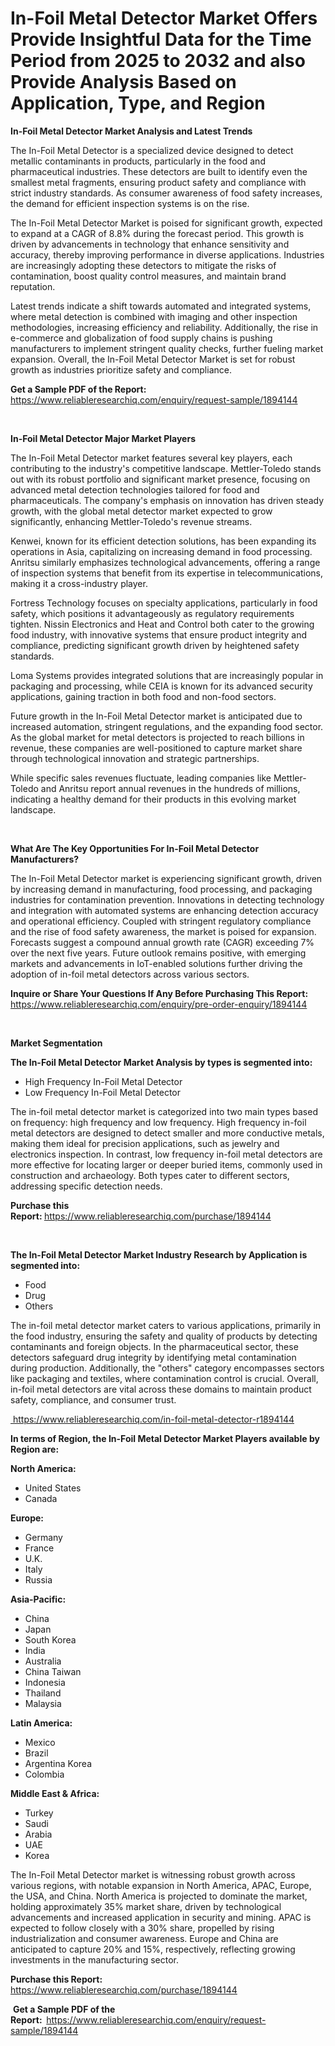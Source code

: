 <p><h1>In-Foil Metal Detector Market Offers Provide Insightful Data for the Time Period from 2025 to 2032 and also Provide Analysis Based on Application, Type, and Region</h1></p><p><strong>In-Foil Metal Detector Market Analysis and Latest Trends</strong></p>
<p><p>The In-Foil Metal Detector is a specialized device designed to detect metallic contaminants in products, particularly in the food and pharmaceutical industries. These detectors are built to identify even the smallest metal fragments, ensuring product safety and compliance with strict industry standards. As consumer awareness of food safety increases, the demand for efficient inspection systems is on the rise.</p><p>The In-Foil Metal Detector Market is poised for significant growth, expected to expand at a CAGR of 8.8% during the forecast period. This growth is driven by advancements in technology that enhance sensitivity and accuracy, thereby improving performance in diverse applications. Industries are increasingly adopting these detectors to mitigate the risks of contamination, boost quality control measures, and maintain brand reputation.</p><p>Latest trends indicate a shift towards automated and integrated systems, where metal detection is combined with imaging and other inspection methodologies, increasing efficiency and reliability. Additionally, the rise in e-commerce and globalization of food supply chains is pushing manufacturers to implement stringent quality checks, further fueling market expansion. Overall, the In-Foil Metal Detector Market is set for robust growth as industries prioritize safety and compliance.</p></p>
<p><strong>Get a Sample PDF of the Report:&nbsp;</strong> <a href="https://www.reliableresearchiq.com/enquiry/request-sample/1894144?utm_campaign=2750&utm_medium=2&utm_source=Github&utm_content=ia&utm_term=12042025&utm_id=in-foil-metal-detector">https://www.reliableresearchiq.com/enquiry/request-sample/1894144</a></p>
<p>&nbsp;</p>
<p><strong>In-Foil Metal Detector Major Market Players</strong></p>
<p><p>The In-Foil Metal Detector market features several key players, each contributing to the industry's competitive landscape. Mettler-Toledo stands out with its robust portfolio and significant market presence, focusing on advanced metal detection technologies tailored for food and pharmaceuticals. The company's emphasis on innovation has driven steady growth, with the global metal detector market expected to grow significantly, enhancing Mettler-Toledo's revenue streams.</p><p>Kenwei, known for its efficient detection solutions, has been expanding its operations in Asia, capitalizing on increasing demand in food processing. Anritsu similarly emphasizes technological advancements, offering a range of inspection systems that benefit from its expertise in telecommunications, making it a cross-industry player.</p><p>Fortress Technology focuses on specialty applications, particularly in food safety, which positions it advantageously as regulatory requirements tighten. Nissin Electronics and Heat and Control both cater to the growing food industry, with innovative systems that ensure product integrity and compliance, predicting significant growth driven by heightened safety standards.</p><p>Loma Systems provides integrated solutions that are increasingly popular in packaging and processing, while CEIA is known for its advanced security applications, gaining traction in both food and non-food sectors.</p><p>Future growth in the In-Foil Metal Detector market is anticipated due to increased automation, stringent regulations, and the expanding food sector. As the global market for metal detectors is projected to reach billions in revenue, these companies are well-positioned to capture market share through technological innovation and strategic partnerships.</p><p>While specific sales revenues fluctuate, leading companies like Mettler-Toledo and Anritsu report annual revenues in the hundreds of millions, indicating a healthy demand for their products in this evolving market landscape.</p></p>
<p>&nbsp;</p>
<p><strong>What Are The Key Opportunities For In-Foil Metal Detector Manufacturers?</strong></p>
<p><p>The In-Foil Metal Detector market is experiencing significant growth, driven by increasing demand in manufacturing, food processing, and packaging industries for contamination prevention. Innovations in detecting technology and integration with automated systems are enhancing detection accuracy and operational efficiency. Coupled with stringent regulatory compliance and the rise of food safety awareness, the market is poised for expansion. Forecasts suggest a compound annual growth rate (CAGR) exceeding 7% over the next five years. Future outlook remains positive, with emerging markets and advancements in IoT-enabled solutions further driving the adoption of in-foil metal detectors across various sectors.</p></p>
<p><strong>Inquire or Share Your Questions If Any Before Purchasing This Report:</strong> <a href="https://www.reliableresearchiq.com/enquiry/pre-order-enquiry/1894144?utm_campaign=2750&utm_medium=2&utm_source=Github&utm_content=ia&utm_term=12042025&utm_id=in-foil-metal-detector">https://www.reliableresearchiq.com/enquiry/pre-order-enquiry/1894144</a></p>
<p>&nbsp;</p>
<p><strong>Market Segmentation</strong></p>
<p><strong>The In-Foil Metal Detector Market Analysis by types is segmented into:</strong></p>
<p><ul><li>High Frequency In-Foil Metal Detector</li><li>Low Frequency In-Foil Metal Detector</li></ul></p>
<p><p>The in-foil metal detector market is categorized into two main types based on frequency: high frequency and low frequency. High frequency in-foil metal detectors are designed to detect smaller and more conductive metals, making them ideal for precision applications, such as jewelry and electronics inspection. In contrast, low frequency in-foil metal detectors are more effective for locating larger or deeper buried items, commonly used in construction and archaeology. Both types cater to different sectors, addressing specific detection needs.</p></p>
<p><strong>Purchase this Report:&nbsp;</strong><a href="https://www.reliableresearchiq.com/purchase/1894144?utm_campaign=2750&utm_medium=2&utm_source=Github&utm_content=ia&utm_term=12042025&utm_id=in-foil-metal-detector">https://www.reliableresearchiq.com/purchase/1894144</a></p>
<p>&nbsp;</p>
<p><strong>The In-Foil Metal Detector Market Industry Research by Application is segmented into:</strong></p>
<p><ul><li>Food</li><li>Drug</li><li>Others</li></ul></p>
<p><p>The in-foil metal detector market caters to various applications, primarily in the food industry, ensuring the safety and quality of products by detecting contaminants and foreign objects. In the pharmaceutical sector, these detectors safeguard drug integrity by identifying metal contamination during production. Additionally, the "others" category encompasses sectors like packaging and textiles, where contamination control is crucial. Overall, in-foil metal detectors are vital across these domains to maintain product safety, compliance, and consumer trust.</p></p>
<p><a href="https://www.reliableresearchiq.com/in-foil-metal-detector-r1894144?utm_campaign=2750&utm_medium=2&utm_source=Github&utm_content=ia&utm_term=12042025&utm_id=in-foil-metal-detector">&nbsp;https://www.reliableresearchiq.com/in-foil-metal-detector-r1894144</a></p>
<p><strong>In terms of Region, the In-Foil Metal Detector Market Players available by Region are:</strong></p>
<p>
    <p> <strong> North America: </strong>
        <ul>
            <li>United States</li>
            <li>Canada</li>
        </ul>
        </p> 
    <p> <strong> Europe: </strong>
        <ul>
            <li>Germany</li>
            <li>France</li>
            <li>U.K.</li>
            <li>Italy</li>
            <li>Russia</li>
        </ul>
        </p> 
    <p> <strong> Asia-Pacific: </strong>
        <ul>
            <li>China</li>
            <li>Japan</li>
            <li>South Korea</li>
            <li>India</li>
            <li>Australia</li>
            <li>China Taiwan</li>
            <li>Indonesia</li>
            <li>Thailand</li>
            <li>Malaysia</li>
        </ul>
        </p> 
    <p> <strong> Latin America: </strong>
        <ul>
            <li>Mexico</li>
            <li>Brazil</li>
            <li>Argentina Korea</li>
            <li>Colombia</li>
        </ul>
        </p> 
    <p> <strong> Middle East & Africa: </strong>
        <ul>
            <li>Turkey</li>
            <li>Saudi</li>
            <li>Arabia</li>
            <li>UAE</li>
            <li>Korea</li>
        </ul>
    </p>
    </p>
<p><p>The In-Foil Metal Detector market is witnessing robust growth across various regions, with notable expansion in North America, APAC, Europe, the USA, and China. North America is projected to dominate the market, holding approximately 35% market share, driven by technological advancements and increased application in security and mining. APAC is expected to follow closely with a 30% share, propelled by rising industrialization and consumer awareness. Europe and China are anticipated to capture 20% and 15%, respectively, reflecting growing investments in the manufacturing sector.</p></p>
<p><strong>Purchase this Report: </strong><a href="https://www.reliableresearchiq.com/purchase/1894144?utm_campaign=2750&utm_medium=2&utm_source=Github&utm_content=ia&utm_term=12042025&utm_id=in-foil-metal-detector">https://www.reliableresearchiq.com/purchase/1894144</a></p>
<p>&nbsp;<strong>Get a Sample PDF of the Report:&nbsp;&nbsp;</strong><a href="https://www.reliableresearchiq.com/enquiry/request-sample/1894144?utm_campaign=2750&utm_medium=2&utm_source=Github&utm_content=ia&utm_term=12042025&utm_id=in-foil-metal-detector">https://www.reliableresearchiq.com/enquiry/request-sample/1894144</a></p>
<p><strong></strong></p>
<p><p></p><p></p><p></p></p>